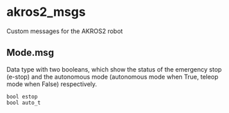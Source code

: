 # akros2_msgs
Custom messages for the AKROS2 robot

## Mode.msg
Data type with two booleans, which show the status of the emergency stop (e-stop) and the autonomous mode (autonomous mode when True, teleop mode when False) respectively.

```
bool estop
bool auto_t
```
